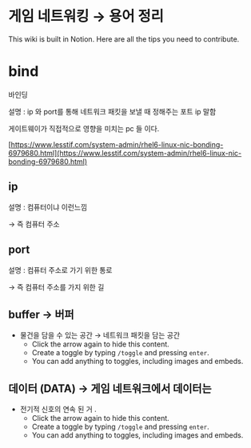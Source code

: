 # 게임 네트워킹 → 용어 정리

This wiki is built in Notion. Here are all the tips you need to contribute.

# bind

바인딩 

설명 : ip 와 port를 통해  네트워크 패킷을 보낼 때  정해주는 포트 ip 말함

게이트웨이가 직접적으로 영향을 미치는 pc 들 이다. 

[https://www.lesstif.com/system-admin/rhel6-linux-nic-bonding-6979680.html](https://www.lesstif.com/system-admin/rhel6-linux-nic-bonding-6979680.html)

## ip

설명 : 컴퓨터이냐 이런느낌 

→ 즉 컴퓨터 주소

## port

설명 : 컴퓨터 주소로 가기 위한 통로 

→ 즉  컴퓨터 주소를 가지 위한 길

## buffer → 버퍼

- 물건을 담을 수 있는 공간 → 네트워크 패킷을 담는 공간
    - Click the arrow again to hide this content.
    - Create a toggle by typing `/toggle` and pressing `enter`.
    - You can add anything to toggles, including images and embeds.

## 데이터 (DATA) → 게임 네트워크에서 데이터는

- 전기적 신호의 연속 된 거 .
    - Click the arrow again to hide this content.
    - Create a toggle by typing `/toggle` and pressing `enter`.
    - You can add anything to toggles, including images and embeds.
